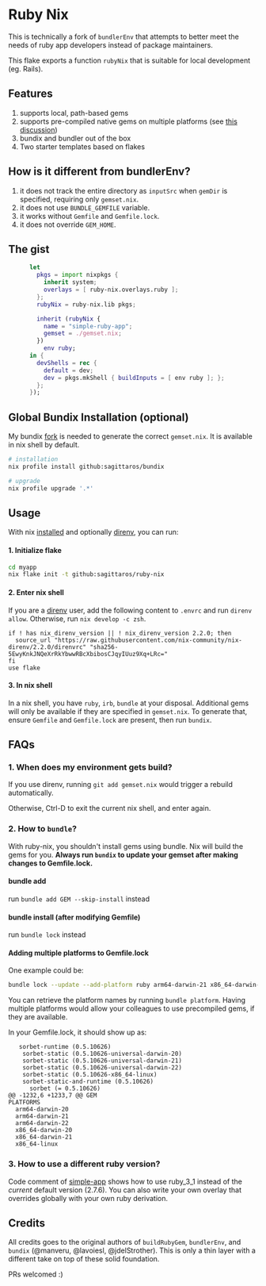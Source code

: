 # Ruby Nix

This is technically a fork of `bundlerEnv` that attempts to better meet the needs of ruby app developers instead of package maintainers.

This flake exports a function `rubyNix` that is suitable for local development (eg. Rails).

## Features

1. supports local, path-based gems
2. supports pre-compiled native gems on multiple platforms (see [this discussion](https://github.com/nix-community/bundix/pull/68))
3. bundix and bundler out of the box
4. Two starter templates based on flakes

## How is it different from bundlerEnv?

1. it does not track the entire directory as `inputSrc` when `gemDir` is specified, requiring only `gemset.nix`.
2. it does not use `BUNDLE_GEMFILE` variable.
3. it works without `Gemfile` and `Gemfile.lock`.
4. it does not override `GEM_HOME`.

## The gist

``` nix
      let
        pkgs = import nixpkgs {
          inherit system;
          overlays = [ ruby-nix.overlays.ruby ];
        };
        rubyNix = ruby-nix.lib pkgs;

        inherit (rubyNix {
          name = "simple-ruby-app";
          gemset = ./gemset.nix;
        })
          env ruby;
      in {
        devShells = rec {
          default = dev;
          dev = pkgs.mkShell { buildInputs = [ env ruby ]; };
        };
      });
```
## Global Bundix Installation (optional)

My bundix [fork](https://github.com/sagittaros/bundix) is needed to generate the correct `gemset.nix`. It is available in nix shell by default. 


``` sh
# installation
nix profile install github:sagittaros/bundix

# upgrade
nix profile upgrade '.*'
```

## Usage

With nix [installed](/docs/nix-installation.md) and optionally [direnv](/docs/direnv.md), you can run:

#### 1. Initialize flake

``` sh
cd myapp
nix flake init -t github:sagittaros/ruby-nix
```

#### 2. Enter nix shell

If you are a [direnv](/docs/direnv.md) user, add the following content to `.envrc` and run `direnv allow`. Otherwise, run `nix develop -c zsh`.

```
if ! has nix_direnv_version || ! nix_direnv_version 2.2.0; then
  source_url "https://raw.githubusercontent.com/nix-community/nix-direnv/2.2.0/direnvrc" "sha256-5EwyKnkJNQeXrRkYbwwRBcXbibosCJqyIUuz9Xq+LRc="
fi
use flake
```

#### 3. In nix shell

In a nix shell, you have `ruby`, `irb`, `bundle` at your disposal. Additional gems will only be available if they are specified in `gemset.nix`. To generate that, ensure `Gemfile` and `Gemfile.lock` are present, then run `bundix`. 

## FAQs

### 1. When does my environment gets build?
If you use direnv, running `git add gemset.nix` would trigger a rebuild automatically.

Otherwise, Ctrl-D to exit the current nix shell, and enter again.


### 2. How to `bundle`?

With ruby-nix, you shouldn't install gems using bundle. Nix will build the gems for you. **Always run `bundix` to update your gemset after making changes to Gemfile.lock.**

#### bundle add
run `bundle add GEM --skip-install` instead

#### bundle install (after modifying Gemfile)
run `bundle lock` instead

#### Adding multiple platforms to Gemfile.lock

One example could be:

``` sh
bundle lock --update --add-platform ruby arm64-darwin-21 x86_64-darwin-20 x86_64-linux
```

You can retrieve the platform names by running `bundle platform`. Having multiple platforms would allow your colleagues to use precompiled gems, if they are available.

In your Gemfile.lock, it should show up as:
```
   sorbet-runtime (0.5.10626)
    sorbet-static (0.5.10626-universal-darwin-20)
    sorbet-static (0.5.10626-universal-darwin-21)
    sorbet-static (0.5.10626-universal-darwin-22)
    sorbet-static (0.5.10626-x86_64-linux)
    sorbet-static-and-runtime (0.5.10626)
      sorbet (= 0.5.10626)
@@ -1232,6 +1233,7 @@ GEM
PLATFORMS
  arm64-darwin-20
  arm64-darwin-21
  arm64-darwin-22
  x86_64-darwin-20
  x86_64-darwin-21
  x86_64-linux
```

### 3. How to use a different ruby version?

Code comment of [simple-app](examples/simple-app/flake.nix) shows how to use ruby_3_1 instead of the
_current_ default version (2.7.6). You can also write your own overlay that overrides globally with your own ruby derivation.

## Credits

All credits goes to the original authors of `buildRubyGem`, `bundlerEnv`, and `bundix` (@manveru, @lavoiesl, @jdelStrother). This is only a thin layer with a different take on top of these solid foundation. 

PRs welcomed :)
